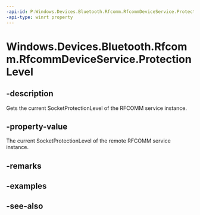 ----api-id: P:Windows.Devices.Bluetooth.Rfcomm.RfcommDeviceService.ProtectionLevel
-api-type: winrt property
---<!-- Property syntaxpublic Windows.Networking.Sockets.SocketProtectionLevel ProtectionLevel { get; }--># Windows.Devices.Bluetooth.Rfcomm.RfcommDeviceService.ProtectionLevel## -descriptionGets the current SocketProtectionLevel of the RFCOMM service instance.## -property-valueThe current SocketProtectionLevel of the remote RFCOMM service instance.## -remarks## -examples## -see-also